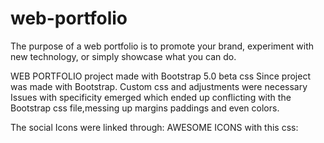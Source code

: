 # web-portfolio

The purpose of a web portfolio is to promote your brand, experiment with new technology, 
or simply showcase what you can do.

WEB PORTFOLIO project made with Bootstrap 5.0 beta css
Since project was made with Bootstrap. Custom css and adjustments were necessary
Issues with specificity emerged which ended up conflicting with the Bootstrap css file,messing up margins paddings and even colors.


The social Icons were linked through: AWESOME ICONS
with this css:
<link rel="stylesheet" href="https://cdnjs.cloudflare.com/ajax/libs/font-awesome/4.7.0/css/font-awesome.min.css">


